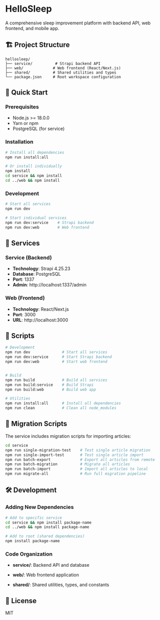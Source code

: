 # HelloSleep

A comprehensive sleep improvement platform with backend API, web frontend, and mobile app.

## 🏗️ Project Structure

```
hellosleep/
├── service/          # Strapi backend API
├── web/             # Web frontend (React/Next.js)
├── shared/          # Shared utilities and types
└── package.json     # Root workspace configuration
```

## 🚀 Quick Start

### Prerequisites
- Node.js >= 18.0.0
- Yarn or npm
- PostgreSQL (for service)

### Installation
```bash
# Install all dependencies
npm run install:all

# Or install individually
npm install
cd service && npm install
cd ../web && npm install
```

### Development
```bash
# Start all services
npm run dev

# Start individual services
npm run dev:service    # Strapi backend
npm run dev:web        # Web frontend
```

## 📁 Services

### Service (Backend)
- **Technology**: Strapi 4.25.23
- **Database**: PostgreSQL
- **Port**: 1337
- **Admin**: http://localhost:1337/admin

### Web (Frontend)
- **Technology**: React/Next.js
- **Port**: 3000
- **URL**: http://localhost:3000



## 🔧 Scripts

```bash
# Development
npm run dev              # Start all services
npm run dev:service      # Start Strapi backend
npm run dev:web          # Start web frontend


# Build
npm run build            # Build all services
npm run build:service    # Build Strapi
npm run build:web        # Build web app

# Utilities
npm run install:all      # Install all dependencies
npm run clean            # Clean all node_modules
```

## 📝 Migration Scripts

The service includes migration scripts for importing articles:

```bash
cd service
npm run single-migration-test    # Test single article migration
npm run single-import-test       # Test single article import
npm run batch-export             # Export all articles from remote
npm run batch-migration          # Migrate all articles
npm run batch-import             # Import all articles to local
npm run migrate-all              # Run full migration pipeline
```

## 🛠️ Development

### Adding New Dependencies
```bash
# Add to specific service
cd service && npm install package-name
cd ../web && npm install package-name

# Add to root (shared dependencies)
npm install package-name
```

### Code Organization
- **service/**: Backend API and database
- **web/**: Web frontend application

- **shared/**: Shared utilities, types, and constants

## 📄 License

MIT 